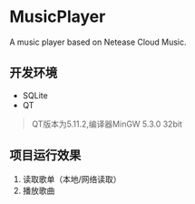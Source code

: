# MusicPlayer
A music player based on Netease Cloud Music.

## 开发环境

* SQLite
* QT
>QT版本为5.11.2,编译器MinGW 5.3.0 32bit

## 项目运行效果
1. 读取歌单（本地/网络读取）
2. 播放歌曲



